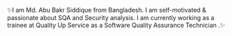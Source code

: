 ✨I am Md. Abu Bakr Siddique from Bangladesh. I am self-motivated & passionate about SQA and Security analysis. I am currently working as a trainee at Quality Up Service as a Software Quality Assurance Technician .✨

<!---
--->
